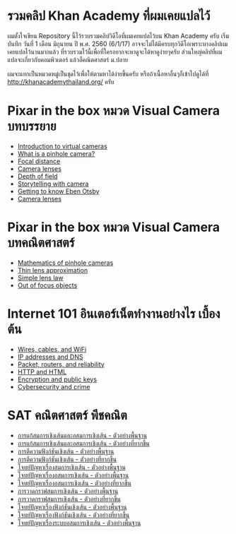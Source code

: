 # รวมคลิป Khan Academy ที่ผมเคยแปลไว้

ผมตั้งใจเขียน Repository นี้ไว้รวบรวมคลิปวิดีโอที่ผมเคยแปลไว้บน Khan Academy ครับ เริ่มบันทึก วันที่ 1 เดือน มิถุนายน ปี พ.ศ. 2560 (6/1/17)
อาจจะไม่ได้มีครบทุกวิดีโอเพราะบางคลิปผมเคยแปลไว้นานมากแล้ว ที่รวบรวมไว้นี้เพื่อที่ใครอยากจะหาดูจะได้หาดูง่ายๆครับ
ส่วนใหญ่คลิปที่ผมแปลจะเกี่ยวกับคอมพิวเตอร์ แล้วก็คณิตศาสตร์ ม.ปลาย

ผมจะแยกเป็นหมวดหมู่เป็นชุดไว้เพื่อให้ตามหาได้ง่ายขึ้นครับ
หรือถ้าเนื้อหาอื่นๆก็เข้าไปดูได้ที่ http://khanacademythailand.org/ ครับ

# Pixar in the box หมวด Visual Camera บทบรรยาย

* [Introduction to virtual cameras](https://www.youtube.com/watch?v=LswXfRF-o70)
* [What is a pinhole camera?](https://www.youtube.com/watch?v=jhBC39xZVnw)
* [Focal distance](https://www.youtube.com/watch?v=c6zHJhvEeHI)
* [Camera lenses](https://www.youtube.com/watch?v=Q5Jat06VM6o)
* [Depth of field](https://www.youtube.com/watch?v=di9lFutR_QQ)
* [Storytelling with camera](https://www.youtube.com/watch?v=i8qDk9gzGg8)
* [Getting to know Eben Otsby](https://www.youtube.com/watch?v=zGFVHPJwkLE)
* [Camera lenses](https://www.youtube.com/watch?v=Q5Jat06VM6o)

# Pixar in the box หมวด Visual Camera บทคณิตศาสตร์

* [Mathematics of pinhole cameras](https://www.youtube.com/watch?v=Ed44liATsIs)
* [Thin lens approximation](https://www.youtube.com/watch?v=oolZEgQict0)
* [Simple lens law](https://www.youtube.com/watch?v=6enELX1OKXs)
* [Out of focus objects](https://www.youtube.com/watch?v=-DEaFgE8CDA)

# Internet 101 อินเตอร์เน็ตทำงานอย่างไร เบื้องต้น

* [Wires, cables, and WiFi](https://www.youtube.com/watch?v=iV-YqG70wbQ)
* [IP addresses and DNS](https://www.youtube.com/watch?v=MwxMsaFFycg)
* [Packet, routers, and reliability](https://www.youtube.com/watch?v=aD_yi5VjF78)
* [HTTP and HTML](https://www.youtube.com/watch?v=1K64fWX5z4U)
* [Encryption and public keys](https://www.youtube.com/watch?v=6-JjHa-qLPk)
* [Cybersecurity and crime](https://www.youtube.com/watch?v=5k24We8pED8)

# SAT คณิตศาสตร์ พีชคณิต

* [การแก้สมการเชิงเส้นและอสมการเชิงเส้น - ตัวอย่างพื้นฐาน](https://www.youtube.com/watch?v=EkBUTZe_SiM)
* [การแก้สมการเชิงเส้นและอสมการเชิงเส้น - ตัวอย่างที่ยากขึ้น](https://www.youtube.com/watch?v=WcpvoJAT_as)
* [การตีความฟังก์ชันเชิงเส้น - ตัวอย่างพื้นฐาน](https://www.youtube.com/watch?v=J6-w7njIpgA)
* [การตีความฟังก์ชันเชิงเส้น - ตัวอย่างที่ยากขึ้น](https://www.youtube.com/watch?v=AqzpkyiL4s4)
* [โจทย์ปัญหาเรื่องสมการเชิงเส้น - ตัวอย่างพื้นฐาน](https://www.youtube.com/watch?v=DhqHyHhibJw)
* [โจทย์ปัญหาเรื่องอสมการเชิงเส้น - ตัวอย่างพื้นฐาน](https://www.youtube.com/watch?v=VTcPBF9dtKc)
* [โจทย์ปัญหาเรื่องอสมการเชิงเส้น - ตัวอย่างที่ยากขึ้น](https://www.youtube.com/watch?v=XexVwvfOkrQ)
* [การวาดกราฟสมการเชิงเส้น - ตัวอย่างพื้นฐาน](https://www.youtube.com/watch?v=DataCxJ5qcM)
* [การวาดกราฟสมการเชิงเส้น - ตัวอย่างที่ยากขึ้น](https://www.youtube.com/watch?v=CAnqu40RSbs)
* [โจทย์ปัญหาเรื่องฟังก์ชันเชิงเส้น - ตัวอย่างพื้นฐาน](https://www.youtube.com/watch?v=Tk2bxgNI8LY)
* [โจทย์ปัญหาเรื่องฟังก์ชันเชิงเส้น - ตัวอย่างที่ยากขึ้น](https://www.youtube.com/watch?v=rLIM8iRmsOI)
* [โจทย์ปัญหาเรื่องระบบอสมการเชิงเส้น - ตัวอย่างพื้นฐาน](https://www.youtube.com/watch?v=FjRyBJME0Qw)



